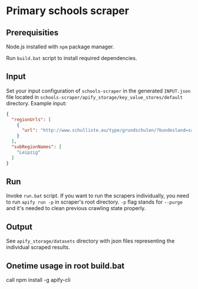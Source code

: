 # Primary schools scraper

## Prerequisities

Node.js installed with `npm` package manager.

Run `build.bat` script to install required dependencies.

## Input

Set your input configuration of `schools-scraper` in the generated `INPUT.json` file located in `schools-scraper/apify_storage/key_value_stores/default` directory. Example input:

```json
{
  "regionUrls": [
    {
      "url": "http://www.schulliste.eu/type/grundschulen/?bundesland=sachsen"
    }
  ],
  "subRegionNames": [
    "Leipzig"
  ]
}
```

## Run

Invoke `run.bat` script.
If you want to run the scrapers individually, you need to run `apify run -p` in scraper's root directory. `-p` flag stands for `--purge` and it's needed to clean previous crawling state properly.

## Output

See `apify_storage/datasets` directory with json files representing the individual scraped results.

## Onetime usage in root build.bat 

 call npm install -g apify-cli
